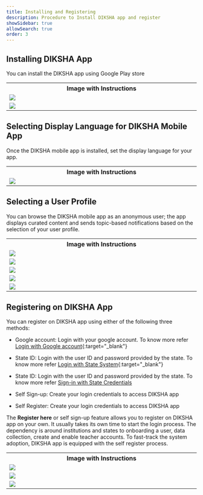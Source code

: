 ```yaml
---
title: Installing and Registering
description: Procedure to Install DIKSHA app and register
showSidebar: true
allowSearch: true
order: 3
---
```


## Installing DIKSHA App

You can install the DIKSHA app using Google Play store
<table>
  <tr>
    <th style="width:35%;">Image with Instructions</th>
  </tr>
  <tr>
    <td><img src="../images/allappfeatures/install-search.png"></td>
  </tr>
  <tr>
    <td><img src="../images/allappfeatures/install-open.png"></td>
  </tr>
</table>

## Selecting Display Language for DIKSHA Mobile App

Once the DIKSHA mobile app is installed, set the display language for your app.

<table>
  <tr>
    <th style="width:35%;">Image with Instructions</th>
  </tr>
  <tr>
    <td><img src="../images/allappfeatures/languagenote.png"></td>
  </tr>
</table>

## Selecting a User Profile

You can browse the DIKSHA mobile app as an anonymous user; the app displays curated content and sends topic-based notifications based on the selection of your user profile.

<table>
  <tr>
    <th style="width:35%;">Image with Instructions</th>
  </tr>
  <tr>
    <td><img src="../images/allappfeatures/user_profile.png"></td>
  </tr>
  <tr>
    <td><img src="../images/allappfeatures/user_profile1.png"></td>
  </tr>
  <tr>
    <td><img src="../images/allappfeatures/user_profile2.png"></td>
  </tr>
  <tr>
    <td><img src="../images/allappfeatures/user_profile3.png"></td>
  </tr>
  <tr>
    <td><img src="../images/allappfeatures/user_location.png"></td>
  </tr>
</table>


## Registering on DIKSHA App

You can register on DIKSHA app using either of the following three methods:

- Google account: Login with your google account. To know more refer [Login with Google
account](./accessing-app.html#logging-in-with-google){:target="_blank"}

- State ID: Login with the user ID and password provided by the state. To know more refer [Login with State
System](./accessing-app.html#logging-in-with-state-system){:target="_blank"}

 - State ID: Login with the user ID and password provided by the state. To know more refer [Sign-in with State Credentials](./accessing-app.html#sign-in-with-state-system)

 - Self Sign-up: Create your login credentials to access DIKSHA app
- Self Register: Create your login credentials to access DIKSHA app

The <b>Register here</b> or self sign-up feature allows you to register on DIKSHA app on your own. It usually takes its
own time to start the login process. The dependency is around institutions and states to onboarding a user, data
collection, create and enable teacher accounts. To fast-track the system adoption, DIKSHA app is equipped with the self
register process.

<table>
  <tr>
    <th style="width:35%;">Image with Instructions</th>
  </tr>
  <tr>
    <td><img src="../images/allappfeatures/register_mobile.png"></td>
  </tr>
  <tr>
    <td><img src="../images/allappfeatures/register_mobile1.png"></td>
  </tr>
  <tr>
    <td><img src="../images/allappfeatures/register_mobile2.png"></td>
  </tr>
</table>